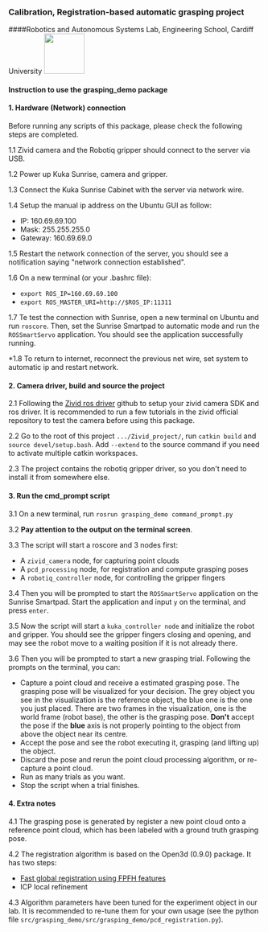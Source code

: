 ### Calibration, Registration-based automatic grasping project

####Robotics and Autonomous Systems Lab, Engineering School, Cardiff University
<img src="/Cardiff-University-log.jpg" width="80"/>

#### Instruction to use the grasping_demo package

#### 1. Hardware (Network) connection

Before running any scripts of this package, please check the following steps are completed.

1.1 Zivid camera and the Robotiq gripper should connect to the server via USB.

1.2 Power up Kuka Sunrise, camera and gripper.

1.3 Connect the Kuka Sunrise Cabinet with the server via network wire.

1.4 Setup the manual ip address on the Ubuntu GUI as follow:

- IP: 160.69.69.100
- Mask: 255.255.255.0
- Gateway: 160.69.69.0 

1.5 Restart the network connection of the server, you should see a notification saying "network connection established".

1.6 On a new terminal (or your .bashrc file):

- `export ROS_IP=160.69.69.100`
- `export ROS_MASTER_URI=http://$ROS_IP:11311`

1.7 Te test the connection with Sunrise, open a new terminal on Ubuntu and run `roscore`. Then, set the Sunrise Smartpad
to automatic mode and run the `ROSSmartServo` application. You should see the application successfully running.

*1.8 To return to internet, reconnect the previous net wire, set system to automatic ip and restart network.

#### 2. Camera driver, build and source the project

2.1 Following the [Zivid ros driver](https://github.com/zivid/zivid-ros) github to setup your zivid camera SDK and 
ros driver. It is recommended to run a few tutorials in the zivid official repository to test the camera before using
this package.

2.2 Go to the root of this project `.../Zivid_project/`, run `catkin build` and `source devel/setup.bash`. Add `--extend`
to the source command if you need to activate multiple catkin workspaces.

2.3 The project contains the robotiq gripper driver, so you don't need to install it from somewhere else.

#### 3. Run the cmd_prompt script

3.1 On a new terminal, run `rosrun grasping_demo command_prompt.py`

3.2 **Pay attention to the output on the terminal screen**. 

3.3 The script will start a roscore and 3 nodes first:

- A `zivid_camera` node, for capturing point clouds
- A `pcd_processing` node, for registration and compute grasping poses
- A `robotiq_controller` node, for controlling the gripper fingers

3.4 Then you will be prompted to start the `ROSSmartServo` application on the Sunrise Smartpad. Start the application
and input `y` on the terminal, and press `enter`.

3.5 Now the script will start a `kuka_controller node` and initialize the robot and gripper. You should see the
gripper fingers closing and opening, and may see the robot move to a waiting position if it is not already there.

3.6 Then you will be prompted to start a new grasping trial. Following the prompts on the terminal, you can:

- Capture a point cloud and receive a estimated grasping pose. The grasping pose will be visualized for your decision.
The grey object you see in the visualization is the reference object, the blue one is the one you just placed. There
are two frames in the visualization, one is the world frame (robot base), the other is the grasping pose. **Don't** accept 
the pose if the **blue** axis is not properly pointing to the object from above the object near its centre. 
- Accept the pose and see the robot executing it, grasping (and lifting up) the object.
- Discard the pose and rerun the point cloud processing algorithm, or re-capture a point cloud.
- Run as many trials as you want.
- Stop the script when a trial finishes.

#### 4. Extra notes

4.1 The grasping pose is generated by register a new point cloud onto a reference point cloud, which has been labeled
with a ground truth grasping pose.

4.2 The registration algorithm is based on the Open3d (0.9.0) package. It has two steps:
- [Fast global registration using FPFH features](https://github.com/intel-isl/FastGlobalRegistration/blob/master/docs/fast-global-registration.pdf)
- ICP local refinement

4.3 Algorithm parameters have been tuned for the experiment object in our lab. It is recommended to re-tune them for
your own usage (see the python file `src/grasping_demo/src/grasping_demo/pcd_registration.py`).